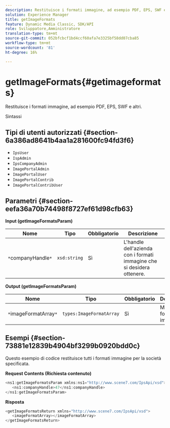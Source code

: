 ```yaml
---
description: Restituisce i formati immagine, ad esempio PDF, EPS, SWF e altri.
solution: Experience Manager
title: getImageFormats
feature: Dynamic Media Classic, SDK/API
role: Sviluppatore,Amministratore
translation-type: tm+mt
source-git-commit: 052bfcbcf1bd4ccf60afa7e3325bf58dd07cba85
workflow-type: tm+mt
source-wordcount: '81'
ht-degree: 16%

---
```



# getImageFormats{#getimageformats}

Restituisce i formati immagine, ad esempio PDF, EPS, SWF e altri.

Sintassi

## Tipi di utenti autorizzati {#section-6a386ad8641b4aa1a281600fc94fd3f6}

* `IpsUser`
* `IspAdmin`
* `IpsCompanyAdmin`
* `ImagePortalAdmin`
* `ImagePortalUser`
* `ImagePortalContrib`
* `ImagePortalContribUser`

## Parametri {#section-eefa36a70b74498f8727ef61d98cfb63}

**Input (getImageFormatsParam)**

| Nome | Tipo | Obbligatorio | Descrizione |
|---|---|---|---|
| `*`companyHandle`*` | `xsd:string` | Sì | L&#39;handle dell&#39;azienda con i formati immagine che si desidera ottenere. |

**Output (getImageFormatsParam)**

| Nome | Tipo | Obbligatorio | Descrizione |
|---|---|---|---|
| `*`imageFormatArray`*` | `types:ImageFormatArray` | Sì | Matrice di formato immagine. |

## Esempi {#section-73881e12839b4904bf3299b0920bdd0c}

Questo esempio di codice restituisce tutti i formati immagine per la società specificata.

**Request Contents (Richiesta contenuto)**

```java
<ns1:getImageFormatsParam xmlns:ns1="http://www.scene7.com/IpsApi/xsd">
   <ns1:companyHandle>47</ns1:companyHandle>
</ns1:getImageFormatsParam>
```

**Risposta**

```java
<getImageFormatsReturn xmlns="http://www.scene7.com/IpsApi/xsd">
   <imageFormatArray></imageFormatArray>
</getImageFormatsReturn>
```

